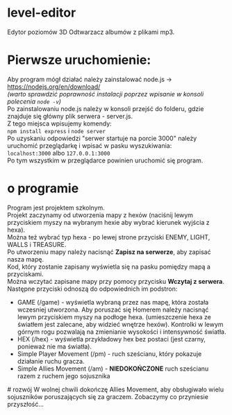 # level-editor
Edytor poziomów 3D
Odtwarzacz albumów z plikami mp3.<br>
# Pierwsze uruchomienie:
Aby program mógł działać należy zainstalować node.js -> https://nodejs.org/en/download/ <br>
<i>(warto sprawdzić poprawność instalacji poprzez wpisanie w konsoli polecenia <code>node -v</code>)</i><br>
Po zainstalowaniu node.js należy w konsoli przejść do folderu, gdzie znajduje się główny plik serwera - server.js.<br>
Z tego miejsca wpisujemy komendy:<br>
<code>npm install express</code> i <code>node server</code><br>
Po uzyskaniu odpowiedzi "serwer startuje na porcie 3000" należy uruchomić przeglądarkę i wpisać w pasku wyszukiwania:<br>
<code>localhost:3000</code> albo <code>127.0.0.1:3000</code><br>
Po tym wszystkim w przeglądarce powinien uruchomić się program.
# o programie
Program jest projektem szkolnym.<br>
Projekt zaczynamy od utworzenia mapy z hexów (naciśnij lewym przyciskiem myszy na wybranym hexie aby wybrać kierunek wyjścia z hexa).<br>
Można też wybrać typ hexa - po lewej strone przyciski ENEMY, LIGHT, WALLS i TREASURE.<br>
Po utworzeniu mapy należy nacisnąć <b>Zapisz na serwerze</b>, aby zapisać nasza mapę.<br>
Kod, który zostanie zapisany wyświetla się na pasku pomiędzy mapą a przyciskami.<br>
Można wczytać zapisane mapy przy pomocy przycisku <b>Wczytaj z serwera</b>.<br>
Następne przyciski odnoszą do odpowiednich im podstron:<br>
<ul>
<li>GAME (/game) - wyświetla wybraną przez nas mapę, która została wczesniej utworzona. Aby poruszać się Homerem należy nacisnąć lewym przyciskiem myszy na podłoge hexa. (umieszczenie hexa ze światłem jest zalecane, aby widzieć wnętrze hexów). Kontrolki w lewym górnym rogu pozwalają na zmienianie wysokości i intensywność światła.</li>
<li>HEX (/hex) - wyświetla przykładowy hex bez postaci (jest czarny, ponieważ nie ma światła).</li>
<li>Simple Player Movement (/pm) - ruch sześcianu, który pokazuje działanie ruchu gracza.</li>
<li>Simple Allies Movement (/am) - <b>NIEDOKOŃCZONE</b> ruch sześcianu razem z ruchem jego sojusznika</li>
</ul>
# rozwój
W wolnej chwili dokończę Allies Movement, aby obsługiwało wielu sojuszników poruszających się za graczem. Zobaczymy co przyniesie przyszłość...
